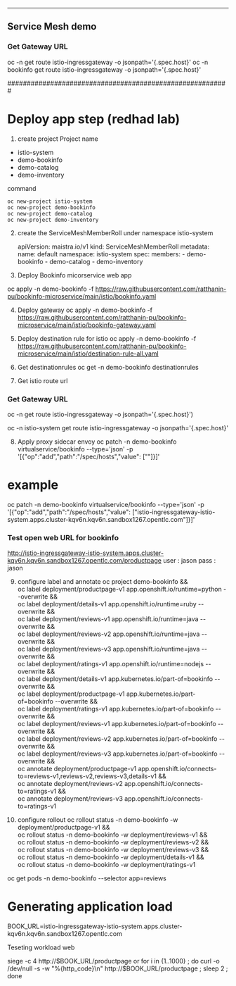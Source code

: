 
------------------
Service Mesh demo
------------------

### Get Gateway URL
oc -n <name space for isio control pane> get route istio-ingressgateway -o jsonpath='{.spec.host}'
oc -n bookinfo get route istio-ingressgateway -o jsonpath='{.spec.host}'


#########################################################

# Deploy app step (redhad lab)

1. create project
Project name
- istio-system
- demo-bookinfo
- demo-catalog
- demo-inventory

command

	oc new-project istio-system
	oc new-project demo-bookinfo
	oc new-project demo-catalog
	oc new-project demo-inventory
	

2. create the ServiceMeshMemberRoll under namespace istio-system

	apiVersion: maistra.io/v1
	kind: ServiceMeshMemberRoll
	metadata:
	  name: default
	  namespace: istio-system 
	spec:
	  members:
	    - demo-bookinfo 
	    - demo-catalog
	    - demo-inventory
  

3. Deploy Bookinfo micorservice web app

oc apply -n demo-bookinfo -f https://raw.githubusercontent.com/ratthanin-pu/bookinfo-microservice/main/istio/bookinfo.yaml

4. Deploy gateway 
oc apply -n demo-bookinfo -f https://raw.githubusercontent.com/ratthanin-pu/bookinfo-microservice/main/istio/bookinfo-gateway.yaml

5. Deploy destination rule for istio
oc apply -n demo-bookinfo -f https://raw.githubusercontent.com/ratthanin-pu/bookinfo-microservice/main/istio/destination-rule-all.yaml

6. Get destinationrules
oc get -n demo-bookinfo destinationrules

7. Get istio route url
### Get Gateway URL
oc -n <name space for isio control pane> get route istio-ingressgateway -o jsonpath='{.spec.host}')

oc -n istio-system get route istio-ingressgateway -o jsonpath='{.spec.host}'

8. Apply proxy sidecar envoy
oc patch -n demo-bookinfo virtualservice/bookinfo --type='json' -p '[{"op":"add","path":"/spec/hosts","value": ["<Gateway URL>"]}]'

# example
oc patch -n demo-bookinfo virtualservice/bookinfo --type='json' -p '[{"op":"add","path":"/spec/hosts","value": ["istio-ingressgateway-istio-system.apps.cluster-kqv6n.kqv6n.sandbox1267.opentlc.com"]}]'


### Test open web URL for bookinfo
http://istio-ingressgateway-istio-system.apps.cluster-kqv6n.kqv6n.sandbox1267.opentlc.com/productpage
user : jason
pass : jason

9. configure label and annotate
oc project demo-bookinfo && \
oc label deployment/productpage-v1 app.openshift.io/runtime=python --overwrite && \
oc label deployment/details-v1 app.openshift.io/runtime=ruby --overwrite && \
oc label deployment/reviews-v1 app.openshift.io/runtime=java --overwrite && \
oc label deployment/reviews-v2 app.openshift.io/runtime=java --overwrite && \
oc label deployment/reviews-v3 app.openshift.io/runtime=java --overwrite && \
oc label deployment/ratings-v1 app.openshift.io/runtime=nodejs --overwrite && \
oc label deployment/details-v1 app.kubernetes.io/part-of=bookinfo --overwrite && \
oc label deployment/productpage-v1 app.kubernetes.io/part-of=bookinfo --overwrite && \
oc label deployment/ratings-v1 app.kubernetes.io/part-of=bookinfo --overwrite && \
oc label deployment/reviews-v1 app.kubernetes.io/part-of=bookinfo --overwrite && \
oc label deployment/reviews-v2 app.kubernetes.io/part-of=bookinfo --overwrite && \
oc label deployment/reviews-v3 app.kubernetes.io/part-of=bookinfo --overwrite && \
oc annotate deployment/productpage-v1 app.openshift.io/connects-to=reviews-v1,reviews-v2,reviews-v3,details-v1 && \
oc annotate deployment/reviews-v2 app.openshift.io/connects-to=ratings-v1 && \
oc annotate deployment/reviews-v3 app.openshift.io/connects-to=ratings-v1

10. configure rollout
oc rollout status -n demo-bookinfo -w deployment/productpage-v1 && \
oc rollout status -n demo-bookinfo -w deployment/reviews-v1 && \
oc rollout status -n demo-bookinfo -w deployment/reviews-v2 && \
oc rollout status -n demo-bookinfo -w deployment/reviews-v3 && \
oc rollout status -n demo-bookinfo -w deployment/details-v1 && \
oc rollout status -n demo-bookinfo -w deployment/ratings-v1


oc get pods -n demo-bookinfo --selector app=reviews


# Generating application load

BOOK_URL=istio-ingressgateway-istio-system.apps.cluster-kqv6n.kqv6n.sandbox1267.opentlc.com

Teseting workload web

siege -c 4 http://$BOOK_URL/productpage
or
for i in {1..1000} ; do curl -o /dev/null -s -w "%{http_code}\n" http://$BOOK_URL/productpage ; sleep 2 ; done
  
  
  
  
   
